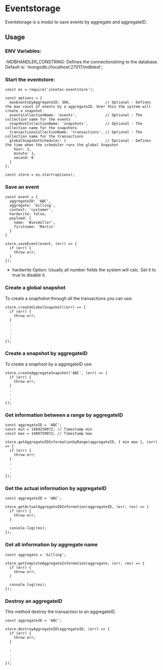 # Eventstorage

Eventstorage is a modul to save events by aggregate and aggregateID.

## Usage

### ENV Variables:

-MDBHANDLER_CONSTRING: Defines the connectionstring to the database. Default is: 'mongodb://localhost:27017/mdbtest';

### Start the eventstore:

```
const es = require('innotec-eventstore');

const options = {
  maxEventsbyAggregateID: 300,                // Optional - Defines the max count of events by a aggregateID. Over this the system will create a snapshot.
  eventsCollectionName: 'events',             // Optional - The collection name for the events
  snapShotCollectionName: 'snapshots',        // Optional - The collection name for the snapshots
  transactionsCollectionName: 'transactions', // Optional - The collection name for the transactions
  globalSnapshotScheduler: {                  // Optional - Defines the time when the scheduler runs the global Snapshot
    hour: 3,
    minute: 1,
    second: 0
  }
};

const store = es.start(options);
```

### Save an event

```
const event = {
  aggregateID: 'ABC',
  aggregate: 'billing',
  context: 'customer',
  hardwrite: false,
  payload: {
    name: 'Wiesmüller',
    firstname: 'Martin'
  }
}

store.saveEvent(event, (err) => {
  if (err) {
    throw err;
  }
});
```

- hardwrite Option: Usually all number fields the system will calc. Set it to true to disable it.

### Create a global snapshot

To create a snaphshot through all the transactions you can use:

```
store.createGlobalSnapshot((err) => {
  if (err) {
    throw err;
  }
  .
  .
  .
  .
});
```

### Create a snapshot by aggregateID

To create a snaphsot by a aggregateID use:

```
store.createAggregateSnapshot('ABC', (err) => {
  if (err) {
    throw err;
  }
  .
  .
  .
});
```

### Get information between a range by aggregateID

```
const aggregateID = 'ABC';
const min = 1489259072; // Timestamp min
const max = 1489759072; // Timestamp max

store.getAggregateIDInformationbyRange(aggregateID, { min max }, (err) => {
  if (err) {
    throw err;
  }
  .
  .
  .
});
```


### Get the actual information by aggregateID

```
const aggregateID = 'ABC';

store.getActualAggregateIDInformation(aggregateID, (err, res) => {
  if (err) {
    throw err;
  }

  console.log(res);
});
```

### Get all information by aggregate name

```
const aggregate = 'billing';

store.getCompleteAggregateInformation(aggregate, (err, res) => {
  if (err) {
    throw err;
  }

  console.log(res);
});
```

### Destroy an aggregateID

This method destroy the transaction to an aggregateID.

```
const aggregateID = 'ABC';

store.destroyAggregateID(aggregateID, (err) => {
  if (err) {
    throw err;
  }

  .
  .
  .
});
```
